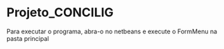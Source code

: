 # Projeto_CONCILIG
Para executar o programa, abra-o no netbeans e execute o FormMenu na pasta principal
